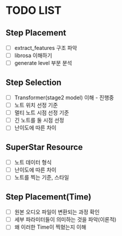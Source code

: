 # TODO LIST

## Step Placement
- [ ] extract_features 구조 파악
- [ ] librosa 이해하기
- [ ] generate level 부분 분석

## Step Selection
- [ ] Transformer(stage2 model) 이해 - 진행중
- [ ] 노트 위치 선정 기준
- [ ] 멀티 노트 시점 선정 기준
- [ ] 긴 노트를 둘 시점 선정
- [ ] 난이도에 따른 차이

## SuperStar Resource
- [ ] 노트 데이터 형식
- [ ] 난이도에 따른 차이
- [ ] 노트를 찍는 기준, 스타일

## Step Placement(Time)
- [ ] 원본 오디오 파일이 변환되는 과정 확인
- [ ] 세부 파라미터들이 의미하는 것을 파악(이론적)
- [ ] 왜 이러한 Time이 찍혔는지 이해
